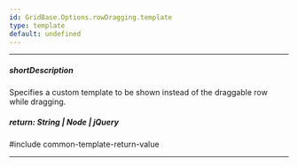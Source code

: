 ```yaml
---
id: GridBase.Options.rowDragging.template
type: template
default: undefined
---
```

---
##### shortDescription
Specifies a custom template to be shown instead of the draggable row while dragging.

##### return: String | Node | jQuery
#include common-template-return-value

---
<!-- Description goes here -->